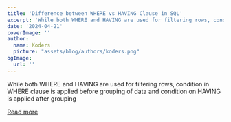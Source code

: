 ```yaml
---
title: 'Difference between WHERE vs HAVING Clause in SQL'
excerpt: 'While both WHERE and HAVING are used for filtering rows, condition in WHERE clause is applied before grouping of data and condition on HAVING is applied after grouping '
date: '2024-04-21'
coverImage: ''
author:
  name: Koders
  picture: "assets/blog/authors/koders.png"
ogImage:
  url: ''
---
```


While both WHERE and HAVING are used for filtering rows, condition in WHERE clause is applied before grouping of data and condition on HAVING is applied after grouping 

[Read more](https://dev.to/somadevtoo/difference-between-where-vs-having-clause-in-sql-17g5)
